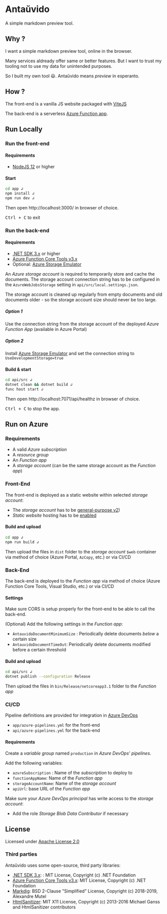 # Antaŭvido

A simple markdown preview tool.

## Why ?

I want a simple markdown preview tool, online in the browser.

Many services aldready offer same or better features. But I want to trust my tooling not to use my data for unintended purposes.

So I built my own tool 😃. Antaŭvido means *preview* in esperanto.

## How ?

The front-end is a vanilla JS website packaged with [ViteJS](https://vitejs.dev/)

The back-end is a serverless [Azure Function app](https://docs.microsoft.com/en-us/azure/azure-functions/).

## Run Locally

### Run the front-end

#### Requirements

- [NodeJS 12](https://nodejs.org/en/download/) or higher

#### Start

```bash
cd app ↲
npm install ↲
npm run dev ↲
```

Then open http://localhost:3000/ in browser of choice.

<kbd>Ctrl + C</kbd> to exit

### Run the back-end

#### Requirements

- [.NET SDK 3.x](https://dotnet.microsoft.com/download) or higher
- [Azure Function Core Tools v3.x](https://docs.microsoft.com/en-us/azure/azure-functions/functions-run-local#install-the-azure-functions-core-tools)
- Optional: [Azure Storage Emulator](https://docs.microsoft.com/en-us/azure/storage/common/storage-use-emulator#get-the-storage-emulator)

An *Azure storage account* is required to temporarily store and cache the documents. The storage account connection string has to be configured in the `AzureWebJobsStorage` setting in `api/src/local.settings.json`.

The storage account is cleaned up regularly from empty documents and old documents older - so the storage account size should never be too large.

##### Option 1

Use the connection string from the storage account of the deployed *Azure Function App* (available in Azure Portal)

##### Option 2

Install [Azure Storage Emulator](https://docs.microsoft.com/en-us/azure/storage/common/storage-use-emulator#get-the-storage-emulator) and set the connection string to `UseDevelopmentStorage=true`

#### Build & start

```bash
cd api/src ↲
dotnet clean && dotnet build ↲
func host start ↲
```

Then open http://localhost:7071/api/healthz in browser of choice.

<kbd>Ctrl + C</kbd> to stop the app.

## Run on Azure

### Requirements

- A valid *Azure subscription*
- A *resource group*
- An *Function app*
- A *storage account* (can be the same storage account as the *Function app*)

### Front-End

The front-end is deployed as a static website within selected *storage account*:
- The *storage account* has to be [general-purpose v2](https://docs.microsoft.com/en-us/azure/storage/common/storage-account-upgrade?tabs=azure-portal))
- *Static website* hosting has to be [enabled](https://docs.microsoft.com/en-us/azure/storage/blobs/storage-blob-static-website-how-to?tabs=azure-portal#enable-static-website-hosting)

#### Build and upload

```bash
cd app ↲
npm run build ↲
```

Then upload the files in `dist` folder to the *storage account* `$web` container via method of choice (Azure Portal, `AzCopy`, etc.) or via CI/CD

### Back-End

The back-end is deployed to the *Function app* via method of choice (Azure Function Core Tools, Visual Studio, etc.) or via CI/CD

#### Settings

Make sure CORS is setup properly for the front-end to be able to call the back-end.

(Optional) Add the following settings in the *Function app*:
- `AntauvidoDocumentMinimumSize` : Periodically delete documents _below_ a certain size
- `AntauvidoDocumentTimeOut`: Periodically delete documents modified before a certain threshold

#### Build and upload

```bash
cd api/src ↲
dotnet publish --configuration Release
```

Then upload the files in `bin/Release/netcoreapp3.1` folder to the *Function app*

### CI/CD

Pipeline definitions are provided for integration in [Azure DevOps](https://dev.azure.com)
- `app/azure-pipelines.yml` for the front-end
- `api/azure-pipelines.yml` for the back-end

#### Requirements

Create a *variable group* named `production` in *Azure DevOps' pipelines*.

Add the following variables:
- `azureSubscription` : Name of the *subscription* to deploy to
- `functionAppName`: Name of the *Function app*
- `storageAccountName`: Name of the *storage account*
- `apiUrl`: base URL of the *Function app*

Make sure your *Azure DevOps principal* has write access to the *storage account*:
- Add the role *Storage Blob Data Contributor* if necessary

## License

Licensed under [Apache License 2.0](https://choosealicense.com/licenses/apache-2.0/)

### Third parties

Antaŭvido uses some open-source, third party libraries:

- [.NET SDK 3.x](https://github.com/dotnet/sdk): : MIT License, Copyright (c) .NET Foundation
- [Azure Function Core Tools v3.x](https://github.com/Azure/azure-functions-core-tools): MIT License, Copyright (c) .NET Foundation
- [Markdig](https://github.com/xoofx/markdig/): BSD 2-Clause "Simplified" License, Copyright (c) 2018-2019, Alexandre Mutel
- [HtmlSanitizer](https://github.com/mganss/HtmlSanitizer): MIT X11 License, Copyright (c) 2013-2016 Michael Ganss and HtmlSanitizer contributors
